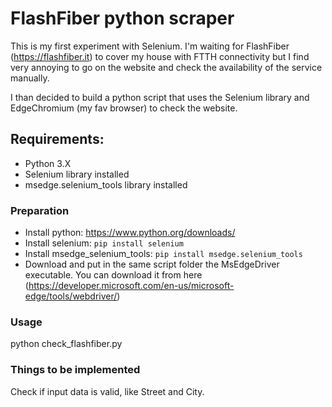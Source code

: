 # FlashFiber python scraper

This is my first experiment with Selenium.
I'm waiting for FlashFiber (https://flashfiber.it) to cover my house with FTTH connectivity but I find very annoying to go on the website and check the availability of the service manually.

I than decided to build a python script that uses the Selenium library and EdgeChromium (my fav browser) to check the website.

## Requirements:
- Python 3.X
- Selenium library installed
- msedge.selenium_tools library installed

### Preparation
- Install python: https://www.python.org/downloads/
- Install selenium:
`pip install selenium`
- Install msedge_selenium_tools:
`pip install msedge.selenium_tools`
- Download and put in the same script folder the MsEdgeDriver executable. You can download it from here (https://developer.microsoft.com/en-us/microsoft-edge/tools/webdriver/)

### Usage
python check_flashfiber.py

### Things to be implemented
Check if input data is valid, like Street and City.
